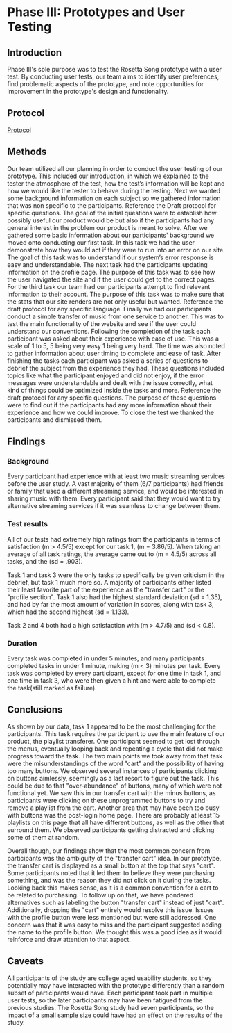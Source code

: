 # Phase III: Prototypes and User Testing

## Introduction

Phase III's sole purpose was to test the Rosetta Song prototype with a user test. By conducting user tests, our team aims to identify user preferences, find problematic aspects of the prototype, and note opportunities for improvement in the prototype's design and functionality.
## Protocol
[Protocol](../phaseIII/x18_Draft_protocol.pdf)
## Methods
Our team utilized all our planning in order to conduct the user testing of our prototype. This included our introduction, in which we explained to the tester the atmosphere of the test, how the test’s information will be kept and how we would like the tester to behave during the testing. Next we wanted some background information on each subject so we gathered information that was non specific to the participants. Reference the Draft protocol for specific questions. The goal of the initial questions were to establish how possibly useful our product would be but also if the participants had any general interest in the problem our product is meant to solve. After we gathered some basic information about our participants' background we moved onto conducting our first task. In this task we had the user demonstrate how they would act if they were to run into an error on our site. The goal of this task was to understand if our system’s error response is easy and understandable. The next task had the participants updating information on the profile page. The purpose of this task was to see how the user navigated the site and if the user could get to the correct pages. For the third task our team had our participants attempt to find relevant information to their account. The purpose of this task was to make sure that the stats that our site renders are not only useful but wanted. Reference the draft protocol for any specific language. Finally we had our participants conduct a simple transfer of music from one service to another. This was to test the main functionality of the website and see if the user could understand our conventions. Following the completion of the task each participant was asked about their experience with ease of use. This was a scale of 1 to 5, 5 being very easy 1 being very hard. The time was also noted to gather information about user timing to complete and ease of task. After finishing the tasks each participant was asked a series of questions to debrief the subject from the experience they had. These questions included topics like what the participant enjoyed and did not enjoy, if the error messages were understandable and dealt with the issue correctly, what kind of things could be optimized inside the tasks and more. Reference the draft protocol for any specific questions. The purpose of these questions were to find out if the participants had any more information about their experience and how we could improve. To close the test we thanked the participants and dismissed them.

## Findings

### Background
Every participant had experience with at least two music streaming services before the user study.  A vast majority of them (6/7 participants) had friends or family that used a different streaming service, and would be interested in sharing music with them. Every participant said that they would want to try alternative streaming services if it was seamless to change between them.

### Test results
All of our tests had extremely high ratings from the participants in terms of satisfaction (m > 4.5/5) except for our task 1, (m = 3.86/5). When taking an average of all task ratings, the average came out to (m = 4.5/5) across all tasks, and the (sd = .903). 

Task 1 and task 3 were the only tasks to specifically be given criticism in the debrief, but task 1 much more so. A majority of participants either listed their least favorite part of the experience as the "transfer cart" or the "profile section". Task 1 also had the highest standard deviation (sd = 1.35), and had by far the most amount of variation in scores, along with task 3, which had the second highest (sd = 1.133).  

Task 2 and 4 both had a high satisfaction with (m > 4.7/5) and (sd < 0.8). 

### Duration
Every task was completed in under 5 minutes, and many participants completed tasks in under 1 minute, making (m < 3) minutes per task. Every task was completed by every participant, except for one time in task 1, and one time in task 3, who were then given a hint and were able to complete the task(still marked as failure).

## Conclusions

As shown by our data, task 1 appeared to be the most challenging for the participants. This task requires the participant to use the main feature of our product, the playlist transferer. One participant seemed to get lost through the menus, eventually looping back and repeating a cycle that did not make progress toward the task. The two main points we took away from that task were the misunderstandings of the word "cart" and the possibility of having too many buttons. We observed several instances of participants clicking on buttons aimlessly, seemingly as a last resort to figure out the task. This could be due to that "over-abundance" of buttons, many of which were not functional yet. We saw this in our transfer cart with the minus buttons, as participants were clicking on these unprogrammed buttons to try and remove a playlist from the cart. Another area that may have been too busy with buttons was the post-login home page. There are probably at least 15 playlists on this page that all have different buttons, as well as the other that surround them. We observed participants getting distracted and clicking some of them at random.

Overall though, our findings show that the most common concern from participants was the ambiguity of the  "transfer cart" idea. In our prototype, the transfer cart is displayed as a small button at the top that says "cart". Some participants noted that it led them to believe they were purchasing something, and was the reason they did not click on it during the tasks. Looking back this makes sense, as it is a common convention for a cart to be related to purchasing. To follow up on that, we have pondered alternatives such as labeling the button "transfer cart" instead of just "cart". Additionally, dropping the "cart" entirely would resolve this issue. Issues with the profile button were less mentioned but were still addressed. One concern was that it was easy to miss and the participant suggested adding the name to the profile button. We thought this was a good idea as it would reinforce and draw attention to that aspect.

## Caveats

All participants of the study are college aged usability students, so they potentially may have interacted with the prototype differently than a random subset of participants would have. Each participant took part in multiple user tests, so the later participants may have been fatigued from the previous studies. The Rosetta Song study had seven participants, so the impact of a small sample size could have had an effect on the results of the study.

